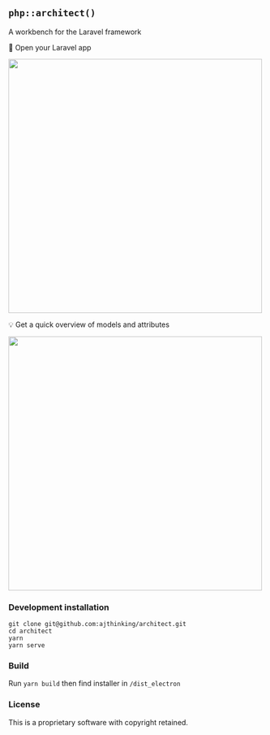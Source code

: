 ## `php::architect()`

A workbench for the Laravel framework

:open_file_folder: Open your Laravel app

<img width="500px" src="https://user-images.githubusercontent.com/3457668/87871059-bb78c200-c9ad-11ea-8bd2-1cb5e9160247.png">

:bulb: Get a quick overview of models and attributes

<img width="500px" src="https://user-images.githubusercontent.com/3457668/87870982-1d84f780-c9ad-11ea-9b87-f244f7981ad4.png">

### Development installation

```
git clone git@github.com:ajthinking/architect.git
cd architect
yarn
yarn serve
```

### Build
Run `yarn build` then find installer in `/dist_electron`

### License
This is a proprietary software with copyright retained.
